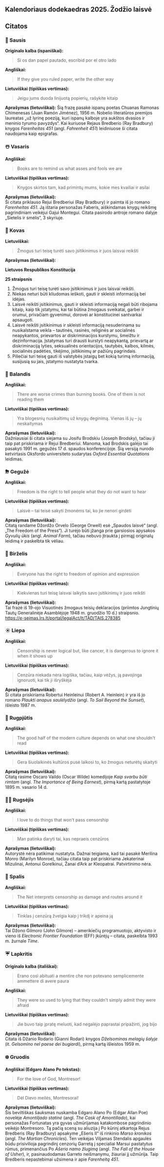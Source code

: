 Kalendoriaus dodekaedras 2025. Žodžio laisvė
--------------------------------------------

## Citatos

### 🎄 Sausis

**Originalo kalba (ispaniškai):**  
> Si os dan papel pautado, escribid por el otro lado  

**Angliškai:**  
> If they give you ruled paper, write the other way  

**Lietuviškai (tipiškas vertimas):**  
> Jeigu jums duoda linijuotą popierių, rašykite kitaip  

**Aprašymas (lietuviškai):**
Šią frazę pasakė ispanų poetas Chuanas Ramonas Chimenesas (Juan Ramón Jiménez), 1956 m. Nobelio literatūros premijos laureatas „už lyrinę poeziją, kuri ispanų kalboje yra aukštos dvasios ir meninio tyrumo pavyzdys“. Kai kuriuose Rejaus Bredberio (Ray Bradbury) knygos *Farenheitas 451* (angl. *Fahrenheit 451*) leidiniuose ši citata naudojama kaip epigrafas.

### ☃️  Vasaris

**Angliškai:**  
> Books are to remind us what asses and fools we are  

**Lietuviškai (tipiškas vertimas):**  
> Knygos skirtos tam, kad primintų mums, kokie mes kvailiai ir asilai  

**Aprašymas (lietuviškai):**  
Ši citata priklauso Rejui Bredberiui (Ray Bradbury) ir paimta iš jo romano *Farenheitas 451*. Ją ištaria personažas Faberis, aiškindamas knygų reikšmę pagrindiniam veikėjui Gajui Montegui. Citata pasirodo antroje romano dalyje „Sietelis ir smėlis“, 3 skyriuje.

### 🌱 Kovas

**Lietuviškai:**  
> Žmogus turi teisę turėti savo įsitikinimus ir juos laisvai reikšti

**Aprašymas (lietuviškai):**  

**Lietuvos Respublikos Konstitucija**

**25 straipsnis**

1. Žmogus turi teisę turėti savo įsitikinimus ir juos laisvai reikšti.  
2. Niekas neturi būti kliudomas ieškoti, gauti ir skleisti informaciją bei idėjas.  
3. Laisvė reikšti įsitikinimus, gauti ir skleisti informaciją negali būti ribojama kitaip, kaip tik įstatymu, kai tai būtina žmogaus sveikatai, garbei ir orumui, privačiam gyvenimui, dorovei ar konstitucinei santvarkai apsaugoti.  
4. Laisvė reikšti įsitikinimus ir skleisti informaciją nesuderinama su nusikalstama veikla – tautinės, rasinės, religinės ar socialinės neapykantos, prievartos ar diskriminacijos kurstymu, šmeižtu ir dezinformacija. Įstatymas turi drausti kurstyti neapykantą, prievartą ar diskriminaciją lyties, seksualinės orientacijos, tautybės, kalbos, kilmės, socialinės padėties, tikėjimo, įsitikinimų ar pažiūrų pagrindais.  
5. Piliečiai turi teisę gauti iš valstybės įstaigų bet kokią turimą informaciją, susijusią su jais, įstatymo nustatyta tvarka.

### 🌈 Balandis

**Angliškai:**  
> There are worse crimes than burning books. One of them is not reading them  

**Lietuviškai (tipiškas vertimas):**  
> Yra blogesnių nusikaltimų už knygų deginimą. Vienas iš jų – jų neskaitymas  

**Aprašymas (lietuviškai):**  
Dažniausiai ši citata siejama su Josifu Brodskiu (Joseph Brodsky), tačiau ji taip pat priskiriama ir Rejui Bredberiui. Manoma, kad Brodskis galėjo tai pasakyti 1991 m. gegužės 17 d. spaudos konferencijoje. Šią versiją nurodo ketvirtasis Oksfordo universiteto sudarytas *Oxford Essential Quotations* leidimas.

### ⛈ Gegužė

**Angliškai:**  
> Freedom is the right to tell people what they do not want to hear  

**Lietuviškai (tipiškas vertimas):**  
> Laisvė – tai teisė sakyti žmonėms tai, ko jie nenori girdėti  

**Aprašymas (lietuviškai):**  
Citatą randame Džordžo Orvelo (George Orwell) esė „Spaudos laisvė“ (angl. „The Freedom of the Press“). Ji turėjo būti įžanga prie garsiosios apysakos *Gyvulių ūkis* (angl. *Animal Farm*), tačiau nebuvo įtraukta į pirmąjį originalų leidimą ir paskelbta tik vėliau.

### 🌷 Birželis

**Angliškai:**  
> Everyone has the right to freedom of opinion and expression  

**Lietuviškai (tipiškas vertimas):**  
> Kiekvienas turi teisę laisvai laikytis savo įsitikinimų ir juos reikšti

**Aprašymas (lietuviškai):**  
Tai frazė iš 19-ojo Visuotinės žmogaus teisių deklaracijos (priimtos Jungtinių Tautų Generalinėje Asamblėjoje 1948 m. gruodžio 10 d.) straipsnio.
https://e-seimas.lrs.lt/portal/legalAct/lt/TAD/TAIS.278385

### ☀️  Liepa

**Angliškai:**  
> Censorship is never logical but, like cancer, it is dangerous to ignore it when it shows up  

**Lietuviškai (tipiškas vertimas):**  
> Cenzūra niekada nėra logiška, tačiau, kaip vėžys, ją pavojinga ignoruoti, kai tik ji išryškėja  

**Aprašymas (lietuviškai):**  
Ši citata priskiriama Robertui Heinleinui (Robert A. Heinlein) ir yra iš jo romano *Plaukti anapus saulėlydžio* (angl. *To Sail Beyond the Sunset*), išleisto 1987 m.

### 🌻 Rugpjūtis

**Angliškai:**  
> The good half of the modern culture depends on what one shouldn't read  

**Lietuviškai (tipiškas vertimas):**  
> Gera šiuolaikinės kultūros pusė laikosi to, ko žmogus neturėtų skaityti  

**Aprašymas (lietuviškai):**  
Citatą rasime Oscaro Vaildo (Oscar Wilde) komedijoje *Kaip svarbu būti rimtam* (angl. *The Importance of Being Earnest*), pirmą kartą pastatytoje 1895 m. vasario 14 d.

### 🍄‍🟫 Rugsėjis

**Angliškai:**  
> I love to do things that won't pass censorship  

**Lietuviškai (tipiškas vertimas):**  
> Man patinka daryti tai, kas nepraeis cenzūros  

**Aprašymas (lietuviškai):**  
Autorystė nėra patikimai nustatyta. Dažnai teigiama, kad tai pasakė Merilina Monro (Marilyn Monroe), tačiau citata taip pat priskiriama Jekaterinai Mizulinai, Antonui Gorelkinui, Žanai d’Ark ar Kleopatrai. Patvirtinimo nėra.

### 🍁 Spalis

**Angliškai:**  
> The Net interprets censorship as damage and routes around it  

**Lietuviškai (tipiškas vertimas):**  
> Tinklas į cenzūrą žvelgia kaip į trikdį ir apeina ją  

**Aprašymas (lietuviškai):**  
Tai Džono Gilmoro (John Gilmore) – amerikiečių programuotojo, aktyvisto ir vieno iš *Electronic Frontier Foundation* (EFF) įkūrėjų – citata, paskelbta 1993 m. žurnale *Time*.

### ☔️ Lapkritis

**Originalo kalba (itališkai):**  
> Erano così abituati a mentire che non potevano semplicemente ammettere di avere paura  

**Angliškai:**  
> They were so used to lying that they couldn't simply admit they were afraid  

**Lietuviškai (tipiškas vertimas):**  
> Jie buvo taip įpratę meluoti, kad negalėjo paprastai pripažinti, jog bijo  

**Aprašymas (lietuviškai):**  
Citata iš Džanio Rodario (Gianni Rodari) knygos *Dželsominas melagių šalyje* (it. *Gelsomino nel paese dei bugiardi*), pirmą kartą išleistos 1959 m.

### ❄️  Gruodis

**Angliškai (Edgaro Alano Po tekstas):**  
> For the love of God, Montresor!  

**Lietuviškai (tipiškas vertimas):**  
> Dėl Dievo meilės, Montresorai!  

**Aprašymas (lietuviškai):**  
Šis beviltiškas šauksmas nuskamba Edgaro Alano Po (Edgar Allan Poe) novelėje *Amontiljado statinė* (angl. *The Cask of Amontillado*), kai personažas Fortunatas yra gyvas užmūrijamas katakombose pagrindinio veikėjo Montresoro. Tą pačią sceną su aliuzija į Po kūrinį atkartoja Rejus Bredberis (Ray Bradbury) apsakyme „Ešeris II“ iš rinkinio *Marso kronikos* (angl. *The Martian Chronicles*). Ten veikėjas Viljamas Stendalis apgaulės būdu prisivilioja pagrindinį cenzorių Garretą į specialiai Marsui pastatytus rūmus, primenančius Po *Ašerio namo žlugimą* (angl. *The Fall of the House of Usher*), ir, pasinaudodamas Garreto neišmanymu, žiauriai jį užmūrija. Taip Bredberis nepastebimai užsimena ir apie *Farenheitą 451*.

